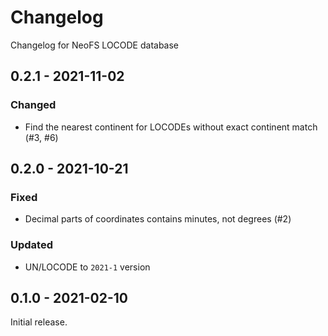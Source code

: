 # Changelog
Changelog for NeoFS LOCODE database

## 0.2.1 - 2021-11-02

### Changed
- Find the nearest continent for LOCODEs without exact continent match (#3, #6)

## 0.2.0 - 2021-10-21

### Fixed
- Decimal parts of coordinates contains minutes, not degrees (#2)

### Updated
- UN/LOCODE to `2021-1` version

## 0.1.0 - 2021-02-10

Initial release.
